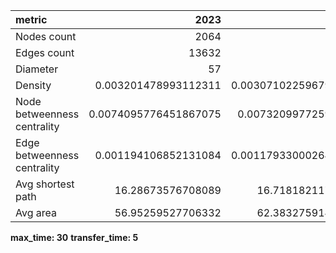 |metric|2023|2024|
|:-----|---:|---:|
|Nodes count|2064|2149|
|Edges count|13632|14176|
|Diameter|57|59|
|Density|0.003201478993112311|0.0030710225967991696|
|Node betweenness centrality|0.0074095776451867075|0.007320997725911718|
|Edge betweenness centrality|0.001194106852131084|0.0011793300026476184|
|Avg shortest path|16.28673576708089|16.71818211753247|
|Avg area|56.95259527706332|62.38327591486759|

**max_time: 30**
**transfer_time: 5**
